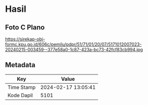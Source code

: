 # Hasil

## Foto C Plano

https://sirekap-obj-formc.kpu.go.id/606c/pemilu/pdpr/51/71/01/20/07/5171012007023-20240215-003459--377e58a0-1c87-423a-bc73-42fcf83cb994.jpg


## Metadata

| Key        | Value               |
| ---------- | ------------------- |
| Time Stamp | 2024-02-17 13:05:41 |
| Kode Dapil | 5101                |



